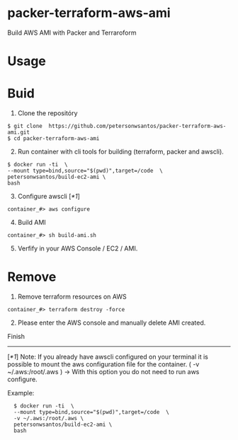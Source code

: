 # packer-terraform-aws-ami
Build AWS AMI with Packer and Terraroform


# Usage

Buid 
======

1. Clone the repositóry

```
$ git clone  https://github.com/petersonwsantos/packer-terraform-aws-ami.git
$ cd packer-terraform-aws-ami

```

2. Run container with cli tools for building (terraform, packer and awscli).
```  
$ docker run -ti  \
--mount type=bind,source="$(pwd)",target=/code  \
petersonwsantos/build-ec2-ami \
bash
```

3. Configure awscli  [_*1_]
```
container_#> aws configure
```

4. Build AMI
```
container_#> sh build-ami.sh

```
5. Verfify in your AWS Console / EC2 / AMI.



Remove 
=======

1. Remove terraform resources on AWS

```
container_#> terraform destroy -force
```
2. Please enter the AWS console and manually delete AMI created. 


Finish

----------

[_*1_] Note: If you already have awscli configured on your terminal it is possible to mount the aws configuration file for the container.
( -v ~/.aws:/root/.aws ) -> With this option you do not need to run aws configure.

Example:

```  
  $ docker run -ti  \
  --mount type=bind,source="$(pwd)",target=/code  \
  -v ~/.aws:/root/.aws \
  petersonwsantos/build-ec2-ami \
  bash

  ```
